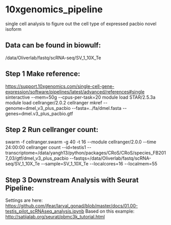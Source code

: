 # 10xgenomics_pipeline
single cell analysis to figure out the cell type of expressed pacbio novel isoform

## Data can be found in biowulf:
/data/Oliverlab/fastq/scRNA-seq/SV_1_10X_Te

## Step 1 Make reference:
https://support.10xgenomics.com/single-cell-gene-expression/software/pipelines/latest/advanced/references#single
sinteractive --mem=50g --cpus-per-task=20
module load STAR/2.5.3a
module load cellranger/2.0.2
cellranger mkref --genome=dmel_v3_plus_pacbio --fasta=../fa/dmel.fasta --genes=dmel.v3_plus_pacbio.gtf

## Step 2 Run cellranger count:
swarm -f cellranger.swarm -g 40 -t 16 --module cellranger/2.0.0 --time 24:00:00
cellranger count --id=testis1 --transcriptome=/data/yangh13/python/packages/CRoS/CRoS/species_FB2017_03/gtf/dmel_v3_plus_pacbio --fastqs=/data/Oliverlab/fastq/scRNA-seq/SV_1_10X_Te --sample=SV_1_10X_Te --localcores=16 --localmem=55
  
## Step 3 Downstream Analysis with Seurat Pipeline:
Settings are here: https://github.com/jfear/larval_gonad/blob/master/docs/01.00-testis_pilot_scRNAseq_analysis.ipynb
Based on this example: http://satijalab.org/seurat/pbmc3k_tutorial.html
 
